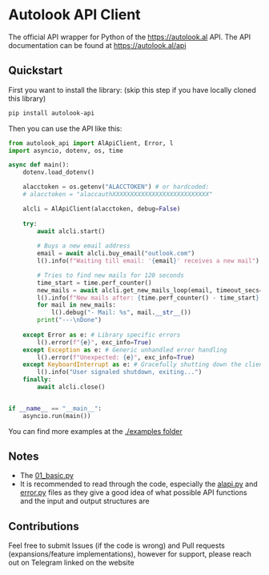 # Autolook API Client
The official API wrapper for Python of the https://autolook.al API.
The API documentation can be found at https://autolook.al/api

## Quickstart
First you want to install the library: (skip this step if you have locally cloned this library)
```bash
pip install autolook-api
```
Then you can use the API like this:
```python
from autolook_api import AlApiClient, Error, l
import asyncio, dotenv, os, time

async def main():
    dotenv.load_dotenv()

    alacctoken = os.getenv("ALACCTOKEN") # or hardcoded:
    # alacctoken = "alaccauthXXXXXXXXXXXXXXXXXXXXXXXXXXX"

    alcli = AlApiClient(alacctoken, debug=False)
    
    try:
        await alcli.start()
        
        # Buys a new email address
        email = await alcli.buy_email("outlook.com")
        l().info(f"Waiting till email: '{email}' receives a new mail")

        # Tries to find new mails for 120 seconds
        time_start = time.perf_counter()
        new_mails = await alcli.get_new_mails_loop(email, timeout_secs=120)
        l().info(f"New mails after: {time.perf_counter() - time_start} seconds, found mails: {len(new_mails)}")
        for mail in new_mails:
            l().debug("- Mail: %s", mail.__str__())
        print("---\nDone")
        
    except Error as e: # Library specific errors
        l().error(f"{e}", exc_info=True)
    except Exception as e: # Generic unhandled error handling
        l().error(f"Unexpected: {e}", exc_info=True)
    except KeyboardInterrupt as e: # Gracefully shutting down the client upon user exit (Ctrl+C)
        l().info("User signaled shutdown, exiting...")
    finally:
        await alcli.close()


if __name__ == "__main__":
    asyncio.run(main())
```
You can find more examples at the [./examples folder](examples/)

## Notes
- The [01_basic.py](examples/01_basic.py) 
- It is recommended to read through the code, especially the [alapi.py](autolook_api/alapi.py) and [error.py](autolook_api/error.py) files as they give a good idea of what possible API functions and the input and output structures are

## Contributions
Feel free to submit Issues (if the code is wrong) and Pull requests (expansions/feature implementations), however for support, please reach out on Telegram linked on the website
